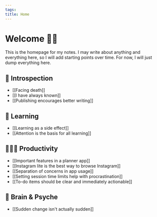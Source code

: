```yaml
---
tags: 
title: Home
---
```

# Welcome 🙋🏻
This is the homepage for my notes. I may write about anything and everything here, so I will add starting points over time. For now, I will just dump everything here.
## 💭 Introspection
- [[Facing death]]
- [[I have always known]]
- [[Publishing encourages better writing]]
## 📝 Learning
- [[Learning as a side effect]]
- [[Attention is the basis for all learning]]
## 🧑🏻‍💻 Productivity
- [[Important features in a planner app]]
- [[Instagram lite is the best way to browse Instagram]]
- [[Separation of concerns in app usage]]
- [[Setting session time limits help with procrastination]]
- [[To-do items should be clear and immediately actionable]]
## 🧠 Brain & Psyche
- [[Sudden change isn't actually sudden]]
